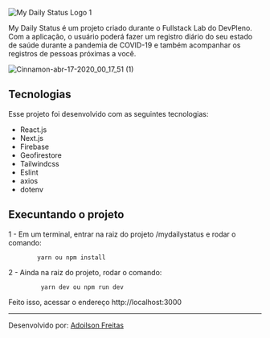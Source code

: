 ![My Daily Status Logo 1](https://user-images.githubusercontent.com/56658900/79530111-c89bb300-8044-11ea-8f47-b485fda03fac.png)

My Daily Status é um projeto criado durante o Fullstack Lab do DevPleno.
Com a aplicação, o usuário poderá fazer um registro diário do seu estado de saúde durante a pandemia de COVID-19 e também acompanhar os registros de pessoas próximas a você.

![Cinnamon-abr-17-2020_00_17_51 (1)](https://user-images.githubusercontent.com/56658900/79529506-35ae4900-8043-11ea-9584-c419dc73da99.gif)

## Tecnologias
Esse projeto foi desenvolvido com as seguintes tecnologias:

- React.js
- Next.js
- Firebase
- Geofirestore
- Tailwindcss
- Eslint
- axios
- dotenv


## Execuntando o projeto

1 - Em um terminal, entrar na raiz do projeto /mydailystatus e rodar o comando:

            yarn ou npm install
2 - Ainda na raiz do projeto, rodar o comando:

             yarn dev ou npm run dev
Feito isso, acessar o endereço http://localhost:3000

---------------------------------------------------------------------------------------------------------------------------
Desenvolvido por: [Adoilson Freitas](https://www.linkedin.com/in/adoilson-freitas-98b154172/)
